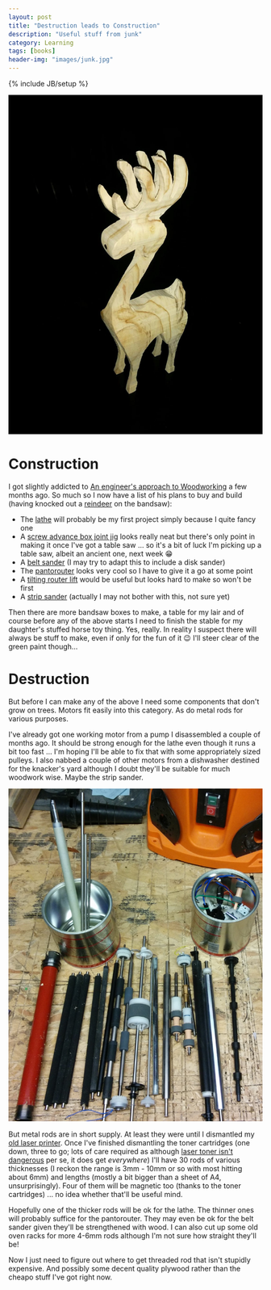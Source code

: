 ```yaml
---
layout: post
title: "Destruction leads to Construction"
description: "Useful stuff from junk"
category: Learning
tags: [books]
header-img: "images/junk.jpg"
---
```

{% include JB/setup %}

<img src="/images/reindeer.jpg">

# Construction

I got slightly addicted to [An engineer's approach to Woodworking](https://woodgears.ca) a few months ago.  So much so I now have a list of his plans to buy and build (having knocked out a [reindeer](https://woodgears.ca/reindeer/index.html) on the bandsaw):

* The [lathe](https://woodgears.ca/lathe/index.html) will probably be my first project simply because I quite fancy one
* A [screw advance box joint jig](https://woodgears.ca/box_joint/jig.html) looks really neat but there's only point in making it once I've got a table saw ... so it's a bit of luck I'm picking up a table saw, albeit an ancient one, next week :grin:
* A [belt sander](https://woodgears.ca/belt_sander/index.html) (I may try to adapt this to include a disk sander)
* The [pantorouter](https://woodgears.ca/pantorouter/index.html) looks very cool so I have to give it a go at some point
* A [tilting router lift](https://woodgears.ca/router_lift/index.html) would be useful but looks hard to make so won't be first
* A [strip sander](https://woodgears.ca/strip_sander/index.html) (actually I may not bother with this, not sure yet)

Then there are more bandsaw boxes to make, a table for my lair and of course before any of the above starts I need to finish the stable for my daughter's stuffed horse toy thing.  Yes, really.  In reality I suspect there will always be stuff to make, even if only for the fun of it :wink:  I'll steer clear of the green paint though...

# Destruction

But before I can make any of the above I need some components that don't grow on trees.  Motors fit easily into this category.  As do metal rods for various purposes.

I've already got one working motor from a pump I disassembled a couple of months ago.  It should be strong enough for the lathe even though it runs a bit too fast ... I'm hoping I'll be able to fix that with some appropriately sized pulleys.  I also nabbed a couple of other motors from a dishwasher destined for the knacker's yard although I doubt they'll be suitable for much woodwork wise.  Maybe the strip sander.

<img src="/images/laser-printer-rods.jpg">

But metal rods are in short supply.  At least they were until I dismantled my [old laser printer](/gadget/2015/07/07/Printer).  Once I've finished dismantling the toner cartridges (one down, three to go; lots of care required as although [laser toner isn't dangerous](http://ask.metafilter.com/37643/Is-laser-printer-toner-dangerous) per se, it does get _everywhere_) I'll have 30 rods of various thicknesses (I reckon the range is 3mm - 10mm or so with most hitting about 6mm) and lengths (mostly a bit bigger than a sheet of A4, unsurprisingly).  Four of them will be magnetic too (thanks to the toner cartridges) ... no idea whether that'll be useful mind.

Hopefully one of the thicker rods will be ok for the lathe.  The thinner ones will probably suffice for the pantorouter.  They may even be ok for the belt sander given they'll be strengthened with wood.  I can also cut up some old oven racks for more 4-6mm rods although I'm not sure how straight they'll be!

Now I just need to figure out where to get threaded rod that isn't stupidly expensive.  And possibly some decent quality plywood rather than the cheapo stuff I've got right now.